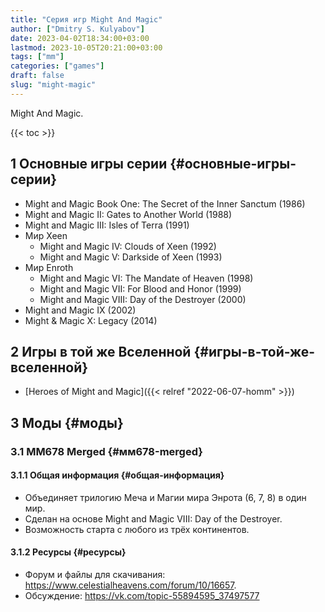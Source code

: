 ```yaml
---
title: "Серия игр Might And Magic"
author: ["Dmitry S. Kulyabov"]
date: 2023-04-02T18:34:00+03:00
lastmod: 2023-10-05T20:21:00+03:00
tags: ["mm"]
categories: ["games"]
draft: false
slug: "might-magic"
---
```


Might And Magic.

<!--more-->

{{< toc >}}


## <span class="section-num">1</span> Основные игры серии {#основные-игры-серии}

-   Might and Magic Book One: The Secret of the Inner Sanctum (1986)
-   Might and Magic II: Gates to Another World (1988)
-   Might and Magic III: Isles of Terra (1991)
-   Мир Xeen
    -   Might and Magic IV: Clouds of Xeen (1992)
    -   Might and Magic V: Darkside of Xeen (1993)
-   Мир Enroth
    -   Might and Magic VI: The Mandate of Heaven (1998)
    -   Might and Magic VII: For Blood and Honor (1999)
    -   Might and Magic VIII: Day of the Destroyer (2000)
-   Might and Magic IX (2002)
-   Might &amp; Magic X: Legacy (2014)


## <span class="section-num">2</span> Игры в той же Вселенной {#игры-в-той-же-вселенной}

-   [Heroes of Might and Magic]({{< relref "2022-06-07-homm" >}})


## <span class="section-num">3</span> Моды {#моды}


### <span class="section-num">3.1</span> ММ678 Merged {#мм678-merged}


#### <span class="section-num">3.1.1</span> Общая информация {#общая-информация}

-   Объединяет трилогию Меча и Магии мира Энрота (6, 7, 8)  в один мир.
-   Сделан на основе Might and Magic VIII: Day of the Destroyer.
-   Возможность старта с любого из трёх континентов.


#### <span class="section-num">3.1.2</span> Ресурсы {#ресурсы}

-   Форум и файлы для скачивания: <https://www.celestialheavens.com/forum/10/16657>.
-   Обсуждение: <https://vk.com/topic-55894595_37497577>
